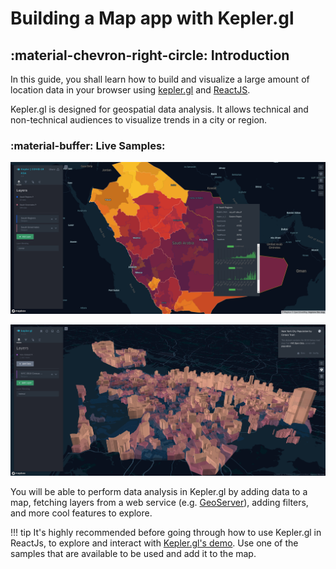 # Building a Map app with Kepler.gl

## :material-chevron-right-circle: Introduction

In this guide, you shall learn how to build and visualize a large amount of location data in your browser using [kepler.gl](https://kepler.gl/) and [ReactJS](https://reactjs.org/).

Kepler.gl is designed for geospatial data analysis. It allows technical and non-technical audiences to visualize trends in a city or region.

### :material-buffer: Live Samples:

[![Saudi Kepler's map](imgs/saudi_kepler_map.png "Go to Saudi Kepler's map")](http://kepler-covid.mapsaudi.com/)

[![New York City Population](imgs/us_instance.png "Go to New York City Population")](https://kepler.gl/demo/nyc_census)

You will be able to perform data analysis in Kepler.gl by adding data to a map, fetching layers from a web service (e.g. [GeoServer](http://geoserver.org/)), adding filters, and more cool features to explore.

!!! tip
    It's highly recommended before going through how to use Kepler.gl in ReactJs, to explore and interact with [Kepler.gl's demo](https://kepler.gl/demo). Use one of the samples that are available to be used and add it to the map.
